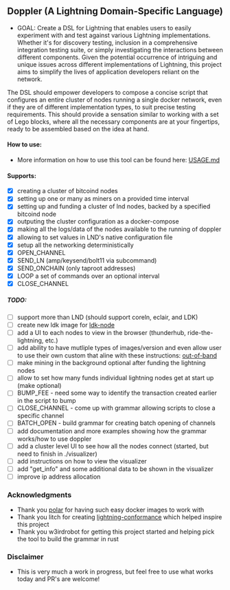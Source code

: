 ## Doppler (A Lightning Domain-Specific Language)

- GOAL: Create a DSL for Lightning that enables users to easily experiment with and test against various Lightning implementations. Whether it's for discovery testing, inclusion in a comprehensive integration testing suite, or simply investigating the interactions between different components. Given the potential occurrence of intriguing and unique issues across different implementations of Lightning, this project aims to simplify the lives of application developers reliant on the network.

The DSL should empower developers to compose a concise script that configures an entire cluster of nodes running a single docker network, even if they are of different implementation types, to suit precise testing requirements. This should provide a sensation similar to working with a set of Lego blocks, where all the necessary components are at your fingertips, ready to be assembled based on the idea at hand.

#### How to use:
- More information on how to use this tool can be found here: [USAGE.md](./docs/USAGE.md)

#### Supports:
- [x] creating a cluster of bitcoind nodes
- [x] setting up one or many as miners on a provided time interval
- [x] setting up and funding a cluster of lnd nodes, backed by a specified bitcoind node
- [x] outputing the cluster configuration as a docker-compose
- [x] making all the logs/data of the nodes available to the running of doppler
- [x] allowing to set values in LND's native configuration file
- [x] setup all the networking deterministically
- [x] OPEN_CHANNEL
- [x] SEND_LN (amp/keysend/bolt11 via subcommand)
- [x] SEND_ONCHAIN (only taproot addresses)
- [x] LOOP a set of commands over an optional interval
- [x] CLOSE_CHANNEL

##### TODO:
- [ ] support more than LND (should support coreln, eclair, and LDK)
- [ ] create new ldk image for [ldk-node](https://github.com/lightningdevkit/ldk-node)
- [ ] add a UI to each nodes to view in the browser (thunderhub, ride-the-lightning, etc.)
- [ ] add ability to have mutliple types of images/version and even allow user to use their own custom that aline with these instructions: [out-of-band](https://github.com/jamaljsr/polar/tree/master/docker#out-of-band-image-updates)
- [ ] make mining in the background optional after funding the lightning nodes
- [ ] allow to set how many funds individual lightning nodes get at start up (make optional)
- [ ] BUMP_FEE - need some way to identify the transaction created earlier in the script to bump
- [ ] CLOSE_CHANNEL - come up with grammar allowing scripts to close a specific channel
- [ ] BATCH_OPEN - build grammar for creating batch opening of channels
- [ ] add documentation and more examples showing how the grammar works/how to use doppler
- [ ] add a cluster level UI to see how all the nodes  connect (started, but need to finish in ./visualizer)
- [ ] add instructions on how to view the visualizer
- [ ] add "get_info" and some additional data to be shown in the visualizer
- [ ] improve ip address allocation

### Acknowledgments
* Thank you [polar](https://github.com/jamaljsr/polar) for having such easy docker images to work with
* Thank you litch for creating [lightning-conformance](https://github.com/litch/lightning-conformance) which helped inspire this project
* Thank you w3irdrobot for getting this project started and helping pick the tool to build the grammar in rust

### Disclaimer
* This is very much a work in progress, but feel free to use what works today and PR's are welcome!

